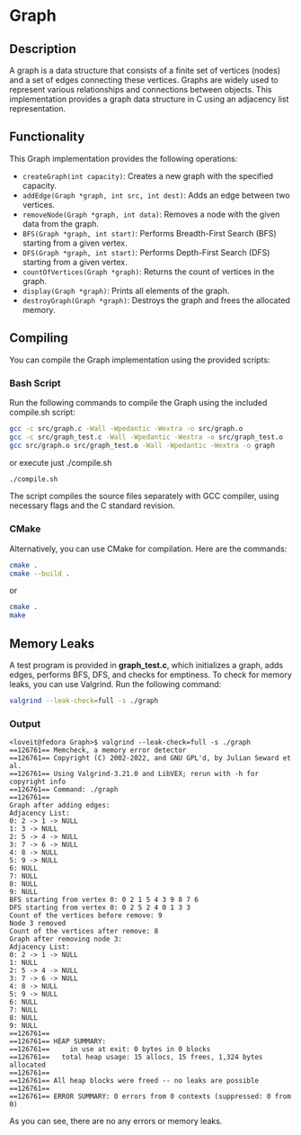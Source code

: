 # Graph

## Description

A graph is a data structure that consists of a finite set of vertices (nodes) and a set of edges connecting these vertices. Graphs are widely used to represent various relationships and connections between objects. This implementation provides a graph data structure in C using an adjacency list representation.

## Functionality

This Graph implementation provides the following operations:

- `createGraph(int capacity)`: Creates a new graph with the specified capacity.
- `addEdge(Graph *graph, int src, int dest)`: Adds an edge between two vertices.
- `removeNode(Graph *graph, int data)`: Removes a node with the given data from the graph.
- `BFS(Graph *graph, int start)`: Performs Breadth-First Search (BFS) starting from a given vertex.
- `DFS(Graph *graph, int start)`: Performs Depth-First Search (DFS) starting from a given vertex.
- `countOfVertices(Graph *graph)`: Returns the count of vertices in the graph.
- `display(Graph *graph)`: Prints all elements of the graph.
- `destroyGraph(Graph *graph)`: Destroys the graph and frees the allocated memory.

## Compiling

You can compile the Graph implementation using the provided scripts:

### Bash Script

Run the following commands to compile the Graph using the included compile.sh script:

```bash
gcc -c src/graph.c -Wall -Wpedantic -Wextra -o src/graph.o
gcc -c src/graph_test.c -Wall -Wpedantic -Wextra -o src/graph_test.o
gcc src/graph.o src/graph_test.o -Wall -Wpedantic -Wextra -o graph
```

or execute just ./compile.sh

```bash
./compile.sh
```

The script compiles the source files separately with GCC compiler, using necessary flags and the C standard revision.

### CMake

Alternatively, you can use CMake for compilation. Here are the commands:

```bash
cmake .
cmake --build .
```

or

```bash
cmake .
make
```

## Memory Leaks

A test program is provided in **graph_test.c**, which initializes a graph, adds edges, performs BFS, DFS, and checks for emptiness. To check for memory leaks, you can use Valgrind. Run the following command:

```bash
valgrind --leak-check=full -s ./graph
```

### Output

```console
<loveit@fedora Graph>$ valgrind --leak-check=full -s ./graph
==126761== Memcheck, a memory error detector
==126761== Copyright (C) 2002-2022, and GNU GPL'd, by Julian Seward et al.
==126761== Using Valgrind-3.21.0 and LibVEX; rerun with -h for copyright info
==126761== Command: ./graph
==126761==
Graph after adding edges:
Adjacency List:
0: 2 -> 1 -> NULL
1: 3 -> NULL
2: 5 -> 4 -> NULL
3: 7 -> 6 -> NULL
4: 8 -> NULL
5: 9 -> NULL
6: NULL
7: NULL
8: NULL
9: NULL
BFS starting from vertex 0: 0 2 1 5 4 3 9 8 7 6
DFS starting from vertex 0: 0 2 5 2 4 0 1 3 3
Count of the vertices before remove: 9
Node 3 removed
Count of the vertices after remove: 8
Graph after removing node 3:
Adjacency List:
0: 2 -> 1 -> NULL
1: NULL
2: 5 -> 4 -> NULL
3: 7 -> 6 -> NULL
4: 8 -> NULL
5: 9 -> NULL
6: NULL
7: NULL
8: NULL
9: NULL
==126761==
==126761== HEAP SUMMARY:
==126761==     in use at exit: 0 bytes in 0 blocks
==126761==   total heap usage: 15 allocs, 15 frees, 1,324 bytes allocated
==126761==
==126761== All heap blocks were freed -- no leaks are possible
==126761==
==126761== ERROR SUMMARY: 0 errors from 0 contexts (suppressed: 0 from 0)
```

As you can see, there are no any errors or memory leaks.
